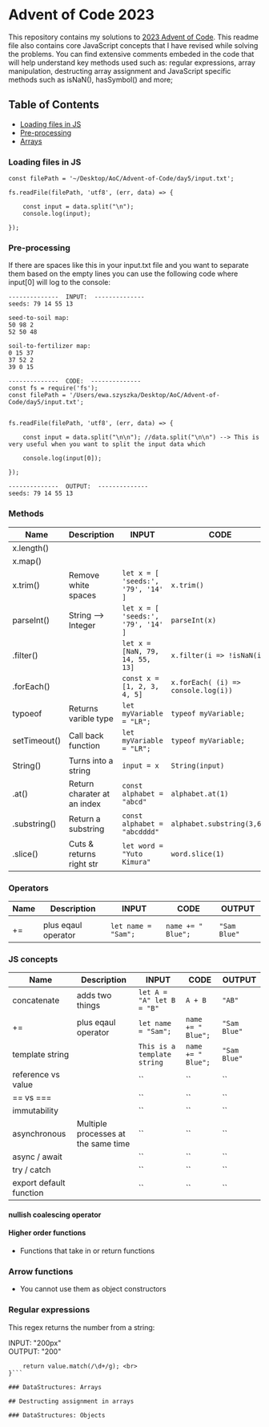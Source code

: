 # Advent of Code 2023

This repository contains my solutions to [ 2023 Advent of Code](https://adventofcode.com/).
This readme file also contains core JavaScript concepts that I have revised while solving the problems.
You can find extensive comments embeded in the code that will help understand key methods used such as: regular expressions, array manipulation, destructing array assignment and JavaScript specific methods such as isNaN(), hasSymbol() and more;

## Table of Contents

- [Loading files in JS](#loading-files-in-js)
- [Pre-processing](#pre-processing)
- [Arrays](#Arrays)

### Loading files in JS

```const fs = require('fs');
const filePath = '~/Desktop/AoC/Advent-of-Code/day5/input.txt';

fs.readFile(filePath, 'utf8', (err, data) => {

    const input = data.split("\n");
    console.log(input);

});
```

### Pre-processing

If there are spaces like this in your input.txt file and you want to separate them based on the empty lines you can use the following code where input[0] will log to the console:

```
--------------  INPUT:  --------------
seeds: 79 14 55 13

seed-to-soil map:
50 98 2
52 50 48

soil-to-fertilizer map:
0 15 37
37 52 2
39 0 15
```

```
--------------  CODE:  --------------
const fs = require('fs');
const filePath = '/Users/ewa.szyszka/Desktop/AoC/Advent-of-Code/day5/input.txt';


fs.readFile(filePath, 'utf8', (err, data) => {

    const input = data.split("\n\n"); //data.split("\n\n") --> This is very useful when you want to split the input data which

    console.log(input[0]);

});
```

```
--------------  OUTPUT:  --------------
seeds: 79 14 55 13
```

### Methods

| Name         | Description                 | INPUT                              | CODE                                | OUTPUT             |
| ------------ | --------------------------- | ---------------------------------- | ----------------------------------- | ------------------ |
| x.length()   |                             |                                    |                                     |                    |
| x.map()      |                             |                                    |                                     |                    |
| x.trim()     | Remove white spaces         | `let x = [ 'seeds:', '79', '14' ]` | `x.trim()`                          |                    |
| parseInt()   | String --> Integer          | `let x = [ 'seeds:', '79', '14' ]` | `parseInt(x)`                       | `[ Nan, 79, 14 ] ` |
| .filter()    |                             | `let x = [NaN, 79, 14, 55, 13]`    | `x.filter(i => !isNaN(i))`          | `[ 79, 14 ] `      |
| .forEach()   |                             | `const x = [1, 2, 3, 4, 5]`        | `x.forEach( (i) => console.log(i))` | `1,2,3,4,5`        |
| typoeof      | Returns varible type        | `let myVariable = "LR";`           | `typeof myVariable;`                | `string`           |
| setTimeout() | Call back function          | `let myVariable = "LR";`           | `typeof myVariable;`                | `string`           |
| String()     | Turns into a string         | `input = x `                       | `String(input)`                     | `"x"`              |
| .at()        | Return charater at an index | `const alphabet = "abcd"`          | `alphabet.at(1)`                    | `"b"`              |
| .substring() | Return a substring          | `const alphabet = "abcdddd"`       | `alphabet.substring(3,6);`          | `"dddd"`           |
| .slice()     | Cuts & returns right str    | `let word = "Yuto Kimura"`         | `word.slice(1)`                     | `uto Kimura`       |

### Operators

| Name | Description         | INPUT               | CODE               | OUTPUT       |
| ---- | ------------------- | ------------------- | ------------------ | ------------ |
|      |                     |                     |                    |              |
| +=   | plus eqaul operator | `let name = "Sam";` | `name += " Blue";` | `"Sam Blue"` |

### JS concepts

| Name                    | Description                         | INPUT                       | CODE               | OUTPUT       |
| ----------------------- | ----------------------------------- | --------------------------- | ------------------ | ------------ |
| concatenate             | adds two things                     | `let A = "A" let B = "B"`   | `A + B`            | `"AB"`       |
| +=                      | plus eqaul operator                 | `let name = "Sam";`         | `name += " Blue";` | `"Sam Blue"` |
| template string         |                                     | `This is a template string` | `name += " Blue";` | `"Sam Blue"` |
| reference vs value      |                                     | ``                          | ``                 | ``           |
| == vs ===               |                                     | ``                          | ``                 | ``           |
| immutability            |                                     | ``                          | ``                 | ``           |
| asynchronous            | Multiple processes at the same time | ``                          | ``                 | ``           |
| async / await           |                                     | ``                          | ``                 | ``           |
| try / catch             |                                     | ``                          | ``                 | ``           |
| export default function |                                     | ``                          | ``                 | ``           |

#### nullish coalescing operator

#### Higher order functions

- Functions that take in or return functions

### Arrow functions

- You cannot use them as object constructors

### Regular expressions

This regex returns the number from a string:

INPUT: "200px" <br>
OUTPUT: "200" <br>

````export function getBoxWidth(value) { <br>
    return value.match(/\d+/g); <br>
}```

### DataStructures: Arrays

## Destructing assignment in arrays

### DataStructures: Objects
````
